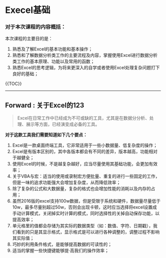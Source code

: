 # Execel基础

### 对于本次课程的内容概括：


本次课程的主要目的是：

1. 熟悉及了解Excel的基本功能和基本操作；
2. 熟悉和了解数据分析类工作的主要流程及内容，掌握使用Excel进行数据分析类工作的基本原理、功能以及常用的函数；
3. 熟悉Excel的思考逻辑，为将来更深入的自学或者使用Excel处理复杂问题打下良好的基础；

{{TOC}}



-------------------------------------------------------

## Forward : 关于Excel的123
> Excel在日常工作中已经成为不可或缺的工具，尤其是在数据分分析、处理、展示等方面，已经演变成必备的工具。

**对于这款工具我们需要知道如下几个要点：**

1. Excel是一款桌面终端工具，它非常适用于一些小数据量、低复杂度的操作；
2. Excel是有版本区别的，其中各版本都会有不同的差异，版本越高，功能相对于越健全；
3. 使用Excel的时候，不是越复杂越好，应当尽量使用其基础功能，会更加有效率；
4. 关于VBA与宏：适当的使用或录制宏方便批量、重复的进行一些固定的工作，但是一味的追求功能强大会增加复杂度，从而降低效率；
5. 除了复杂的公式和大数据量，复杂的格式也会增加性能的消耗以及内存的占用；
6. 虽然2016版的excel支持100w数据，但是受限于系统和硬件，数据量尽量低于10w，最多尽量别超过50w，否则会出现卡顿，这时应当选择将excel设置成手动计算模式，关闭掉实时计算的模式，同时选择性的关掉自动保存功能，以提高效率；
7. 单元格里的值都会存储为其实际的数据类型（如：数值、字符、日期戳），我们看到的只是其显示格式，显示格式是可以进行各种调整的，调整过程不影响其实际值；
8. 巧妙的利用条件格式，是能够提高数据的可读性的；
9. 适当的掌握一些快捷键能够提·高我们的操作效率；

